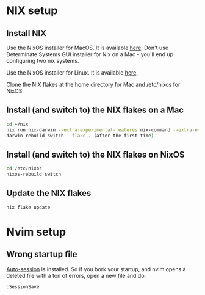 # NIX setup

## Install NIX

Use the NixOS installer for MacOS. It is available [here](https://nixos.org/download.html).
Don't use Determinate Systems GUI installer for Nix on a Mac - you'll end up configuring two nix systems.

Use the NixOS installer for Linux. It is available [here](https://nixos.org/download.html).

Clone the NIX flakes at the home directory for Mac and /etc/nixos for NixOS.

## Install (and switch to) the NIX flakes on a Mac

```bash
cd ~/nix
nix run nix-darwin --extra-experimental-features nix-command --extra-experimental-features flakes -- switch --flake . (first time)
darwin-rebuild switch --flake . (after the first time)
```

## Install (and switch to) the NIX flakes on NixOS

```bash
cd /etc/nixos
nixos-rebuild switch
```

## Update the NIX flakes

```bash
nix flake update
```

# Nvim setup

## Wrong startup file

[Auto-session](https://github.com/rmagatti/auto-session) is installed. So if you bork your startup, and nvim opens a deleted file with a ton of errors, open a new file and do:

```bash
:SessionSave
```
